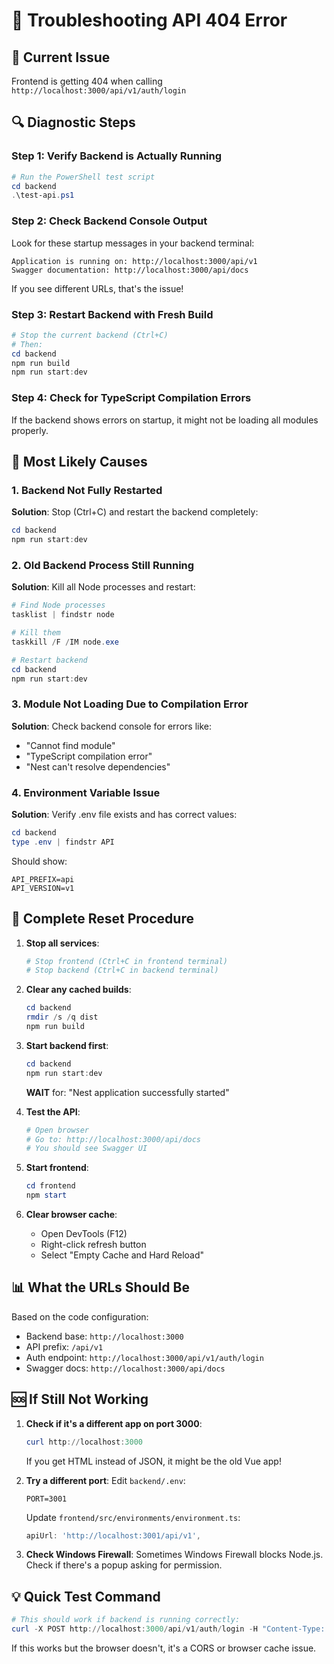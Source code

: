 # 🔧 Troubleshooting API 404 Error

## 🚨 Current Issue
Frontend is getting 404 when calling `http://localhost:3000/api/v1/auth/login`

## 🔍 Diagnostic Steps

### Step 1: Verify Backend is Actually Running
```powershell
# Run the PowerShell test script
cd backend
.\test-api.ps1
```

### Step 2: Check Backend Console Output
Look for these startup messages in your backend terminal:
```
Application is running on: http://localhost:3000/api/v1
Swagger documentation: http://localhost:3000/api/docs
```

If you see different URLs, that's the issue!

### Step 3: Restart Backend with Fresh Build
```powershell
# Stop the current backend (Ctrl+C)
# Then:
cd backend
npm run build
npm run start:dev
```

### Step 4: Check for TypeScript Compilation Errors
If the backend shows errors on startup, it might not be loading all modules properly.

## 🎯 Most Likely Causes

### 1. Backend Not Fully Restarted
**Solution**: Stop (Ctrl+C) and restart the backend completely:
```powershell
cd backend
npm run start:dev
```

### 2. Old Backend Process Still Running
**Solution**: Kill all Node processes and restart:
```powershell
# Find Node processes
tasklist | findstr node

# Kill them
taskkill /F /IM node.exe

# Restart backend
cd backend
npm run start:dev
```

### 3. Module Not Loading Due to Compilation Error
**Solution**: Check backend console for errors like:
- "Cannot find module"
- "TypeScript compilation error"
- "Nest can't resolve dependencies"

### 4. Environment Variable Issue
**Solution**: Verify .env file exists and has correct values:
```powershell
cd backend
type .env | findstr API
```

Should show:
```
API_PREFIX=api
API_VERSION=v1
```

## 🔄 Complete Reset Procedure

1. **Stop all services**:
   ```powershell
   # Stop frontend (Ctrl+C in frontend terminal)
   # Stop backend (Ctrl+C in backend terminal)
   ```

2. **Clear any cached builds**:
   ```powershell
   cd backend
   rmdir /s /q dist
   npm run build
   ```

3. **Start backend first**:
   ```powershell
   cd backend
   npm run start:dev
   ```
   
   **WAIT** for: "Nest application successfully started"

4. **Test the API**:
   ```powershell
   # Open browser
   # Go to: http://localhost:3000/api/docs
   # You should see Swagger UI
   ```

5. **Start frontend**:
   ```powershell
   cd frontend
   npm start
   ```

6. **Clear browser cache**:
   - Open DevTools (F12)
   - Right-click refresh button
   - Select "Empty Cache and Hard Reload"

## 📊 What the URLs Should Be

Based on the code configuration:
- Backend base: `http://localhost:3000`
- API prefix: `/api/v1`
- Auth endpoint: `http://localhost:3000/api/v1/auth/login`
- Swagger docs: `http://localhost:3000/api/docs`

## 🆘 If Still Not Working

1. **Check if it's a different app on port 3000**:
   ```powershell
   curl http://localhost:3000
   ```
   
   If you get HTML instead of JSON, it might be the old Vue app!

2. **Try a different port**:
   Edit `backend/.env`:
   ```
   PORT=3001
   ```
   
   Update `frontend/src/environments/environment.ts`:
   ```typescript
   apiUrl: 'http://localhost:3001/api/v1',
   ```

3. **Check Windows Firewall**:
   Sometimes Windows Firewall blocks Node.js. Check if there's a popup asking for permission.

## 💡 Quick Test Command
```powershell
# This should work if backend is running correctly:
curl -X POST http://localhost:3000/api/v1/auth/login -H "Content-Type: application/json" -d "{\"email\":\"nicole@embadif.com\",\"password\":\"password123\"}"
```

If this works but the browser doesn't, it's a CORS or browser cache issue.